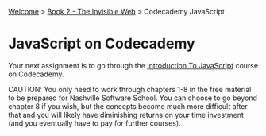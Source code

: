 [Welcome](../../) > [Book 2 - The Invisible Web](../README.md) > Codecademy JavaScript

# JavaScript on Codecademy

Your next assignment is to go through the [Introduction To JavaScript](https://www.codecademy.com/learn/introduction-to-javascript) course on Codecademy.

CAUTION: You only need to work through chapters 1-8 in the free material to be prepared for Nashville Software School. You can choose to go beyond chapter 8 if you wish, but the concepts become much more difficult after that and you will likely have diminishing returns on your time investment (and you eventually have to pay for further courses).